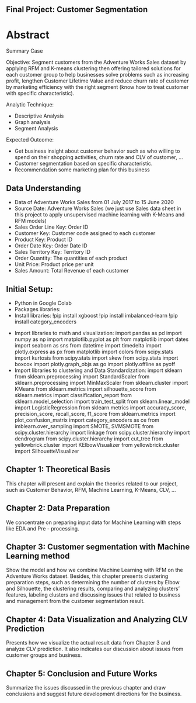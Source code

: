 ## Final Project: Customer Segmentation 
# Abstract 
Summary Case

Objective: Segment customers from the Adventure Works Sales dataset by applying RFM and K-means clustering then offering tailored solutions for each customer group to help businesses solve problems such as increasing profit, lengthen Customer Lifetime Value and reduce churn rate of customer by marketing efficiency with the right segment (know how to treat customer with specific characteristic).

Analytic Technique:
- Descriptive Analysis
- Graph analysis
- Segment Analysis

Expected Outcome:
- Get business insight about customer behavior such as who willing to spend on their shopping activities, churn rate and CLV of customer, … 
- Customer segmentation based on specific characteristic.
- Recommendation some marketing plan for this business
## Data Understanding
- Data of Adventure Works Sales from 01 July 2017 to 15 June 2020
- Source Date: Adventure Works Sales (we just use Sales data sheet in this project to apply unsupervised machine learning with K-Means and RFM models)
- Sales Order Line Key: Order ID
- Customer Key: Customer code assigned to each customer
- Product Key: Product ID
- Order Date Key: Order Date ID
- Sales Territory Key: Territory ID
- Order Quantity:  The quantities of each product
- Unit Price: Product price per unit
- Sales Amount: Total Revenue of each customer
## Initial Setup: 
- Python in Google Colab
- Packages libraries:
- Install libraries:
!pip install xgboost
!pip install imbalanced-learn
!pip install category_encoders
+ Import libraries to math and visualization:
import pandas as pd
import numpy as np
import matplotlib.pyplot as plt
from matplotlib import dates
import seaborn as sns
from datetime import timedelta
import plotly.express as px
from matplotlib import colors
from scipy.stats import kurtosis
from scipy.stats import skew
from scipy.stats import boxcox
import plotly.graph_objs as go 
import plotly.offline as pyoff 
+ Import libraries to clustering and Data Standardization:
import sklearn
from sklearn.preprocessing import StandardScaler
from sklearn.preprocessing import MinMaxScaler
from sklearn.cluster import KMeans
from sklearn.metrics import silhouette_score
from sklearn.metrics import classification_report
from sklearn.model_selection import train_test_split
from sklearn.linear_model import LogisticRegression
from sklearn.metrics import accuracy_score, precision_score, recall_score, f1_score
from sklearn.metrics import plot_confusion_matrix
import category_encoders as ce
from imblearn.over_sampling import SMOTE, SVMSMOTE
from scipy.cluster.hierarchy import linkage
from scipy.cluster.hierarchy import dendrogram
from scipy.cluster.hierarchy import cut_tree
from yellowbrick.cluster import KElbowVisualizer
from yellowbrick.cluster import SilhouetteVisualizer

## Chapter 1: Theoretical Basis
This chapter will present and explain the theories related to our project, such as Customer Behavior, RFM, Machine Learning, K-Means, CLV, …
## Chapter 2: Data Preparation
We concentrate on preparing input data for Machine Learning with steps like EDA and Pre - processing.
## Chapter 3: Customer segmentation with Machine Learning method
Show the model and how we combine Machine Learning with RFM on the Adventure Works dataset. Besides, this chapter presents clustering preparation steps, such as determining the number of clusters by Elbow and Silhouette, the clustering results, comparing and analyzing clusters’ features, labeling clusters and discussing issues that related to business and management from the customer segmentation result.
## Chapter 4: Data Visualization and Analyzing CLV Prediction 
Presents how we visualize the actual result data from Chapter 3 and analyze CLV prediction. It also indicates our discussion about issues from customer groups and business.
## Chapter 5: Conclusion and Future Works 
Summarize the issues discussed in the previous chapter and draw conclusions and suggest future development directions for the business.



